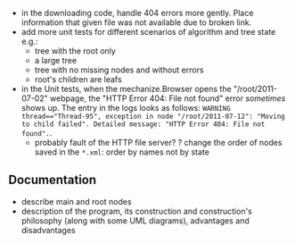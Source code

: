 - in the downloading code, handle 404 errors more gently. Place information that given file was not available due to broken link.
- add more unit tests for different scenarios of algorithm and tree state e.g.:
	- tree with the root only
	- a large tree
	- tree with no missing nodes and without errors
	- root's children are leafs
- in the Unit tests, when the mechanize.Browser opens the "/root/2011-07-02" webpage, the "HTTP Error 404: File not found" error _sometimes_ shows up. The entry in the logs looks as follows: `WARNING thread=="Thread-95", exception in node "/root/2011-07-12": "Moving to child failed". Detailed message: "HTTP Error 404: File not found".`. 
	- probably fault of the HTTP file server?
? change the order of nodes saved in the `*.xml`: order by names not by state

Documentation
-------------
- describe main and root nodes
- description of the program, its construction and construction's philosophy (along with some UML diagrams), advantages and disadvantages
